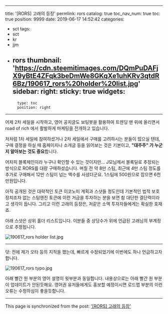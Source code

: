
---
title: '[RORS] 고래의 등장'
permlink: rors
catalog: true
toc_nav_num: true
toc: true
position: 9999
date: 2019-06-17 14:52:42
categories:
- sct
tags:
- sct
- kr
- jjm
- rors
thumbnail: 'https://cdn.steemitimages.com/DQmPuDAFjX9yBtE4ZFqk3beDmWe8GKqXe1uhKRv3qtdR6Bz/190617_rors%20holder%20list.jpg'
sidebar:
    right:
        sticky: true
widgets:
    -
        type: toc
        position: right
---


어제 2차 세일을 시작하고, 영어 공지글도 보팅봇을 활용하여 트렌딩 맨 위에 올리면서 road of rich 에서 활발하게 마케팅을 전개하고 있습니다. 

저처럼 1차 세일에 참여하셨거나 2차 세일에서 구매를 고려하시는 분들이 많으실 텐데, 구매 결정을 하실 때 홈페이지나 소개글 등을 읽어보는 것은 기본이고, **"대주주" 가 누군지 알아보는 것도 중요**합니다.

어차피 블록체인이라 누구나 확인할 수 있는 것이지만... J모님께서 블록딜로 추정되는 방식으로 RORS를 대량 구매하셨습니다. 며칠 전 약 8만 스팀, 최근에 4만 스팀 정도를 추가로 구매해서 12만 스팀이 넘는 액수를 사셨더군요. 1스팀에 500원으로 잡으면 6천만원입니다.

아직 공개된 것은 대략적인 토큰 이코노미 계획과 스샷들 정도인데 기본적인 법적 보호장치조차 없는 스팀엔진 토큰에 이런 거금을 투자하는 분을 보면 참 대단한 결단력이라고 생각이 듭니다. 그리고 이런 고래의 등장은, 저같은 소액 투자자들에게는 확실한 호재죠. 

아래 스샷은 상위 홀더 리스트입니다. 이분들 중 상당수가 위에 언급된 고래님의 부계정으로 추정됩니다.

![190617_rors holder list.jpg](https://cdn.steemitimages.com/DQmPuDAFjX9yBtE4ZFqk3beDmWe8GKqXe1uhKRv3qtdR6Bz/190617_rors%20holder%20list.jpg)
<br>

---

덧: 전에 제가 오타 등의 지적을 했는데, 빠르게 수정되었기에 이번에도 하나 언급하고자 합니다.

![190617_rors typo.jpg](https://cdn.steemitimages.com/DQmQt4E568cRzvLbmHRAazcrvmmEdRfjxvVJxoq5wePxJ91/190617_rors%20typo.jpg)
<br>

아래 빨간 원 부분의 영어 설명이 윗부분과 동일합니다. 내용상으로는 아래 빨간 원 부분이 업데이트가 안된듯해요. 영어권 유저들에게도 홍보할 예정이시면 로드맵 부분의 이런 오류는 수정하심이 좋을듯합니다.

- - -

This page is synchronized from the post: ['[RORS] 고래의 등장'](https://steemit.com/@glory7/rors)
